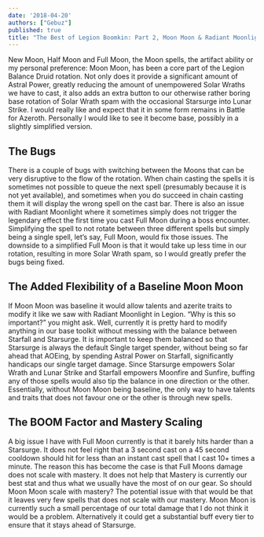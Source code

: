 ```yaml
---
date: '2018-04-20'
authors: ["Gebuz"]
published: true
title: "The Best of Legion Boomkin: Part 2, Moon Moon & Radiant Moonlight"
---
```

New Moon, Half Moon and Full Moon, the Moon spells, the artifact ability or my personal preference: Moon Moon, has been a core part of the Legion Balance Druid rotation. Not only does it provide a significant amount of Astral Power, greatly reducing the amount of unempowered Solar Wraths we have to cast, it also adds an extra button to our otherwise rather boring base rotation of Solar Wrath spam with the occasional Starsurge into Lunar Strike. I would really like and expect that it in some form remains in Battle for Azeroth. Personally I would like to see it become base, possibly in a slightly simplified version.

## The Bugs
There is a couple of bugs with switching between the Moons that can be very disruptive to the flow of the rotation. When chain casting the spells it is sometimes not possible to queue the next spell (presumably because it is not yet available), and sometimes when you do succeed in chain casting them it will display the wrong spell on the cast bar. There is also an issue with Radiant Moonlight where it sometimes simply does not trigger the legendary effect the first time you cast Full Moon during a boss encounter. Simplifying the spell to not rotate between three different spells but simply being a single spell, let’s say, Full Moon, would fix those issues. The downside to a simplified Full Moon is that it would take up less time in our rotation, resulting in more Solar Wrath spam, so I would greatly prefer the bugs being fixed.

## The Added Flexibility of a Baseline Moon Moon
If Moon Moon was baseline it would allow talents and azerite traits to modify it like we saw with Radiant Moonlight in Legion. “Why is this so important?” you might ask. Well, currently it is pretty hard to modify anything in our base toolkit without messing with the balance between Starfall and Starsurge. It is important to keep them balanced so that Starsurge is always the default Single target spender, without being so far ahead that AOEing, by spending Astral Power on Starfall, significantly handicaps our single target damage. Since Starsurge empowers Solar Wrath and Lunar Strike and Starfall empowers Moonfire and Sunfire, buffing any of those spells would also tip the balance in one direction or the other. Essentially, without Moon Moon being baseline, the only way to have talents and traits that does not favour one or the other is through new spells.

## The BOOM Factor and Mastery Scaling
A big issue I have with Full Moon currently is that it barely hits harder than a Starsurge. It does not feel right that a 3 second cast on a 45 second cooldown should hit for less than an instant cast spell that I cast 10+ times a minute. The reason this has become the case is that Full Moons damage does not scale with mastery. It does not help that Mastery is currently our best stat and thus what we usually have the most of on our gear. So should Moon Moon scale with mastery? The potential issue with that would be that it leaves very few spells that does not scale with our mastery. Moon Moon is currently such a small percentage of our total damage that I do not think it would be a problem. Alternatively it could get a substantial buff every tier to ensure that it stays ahead of Starsurge.

